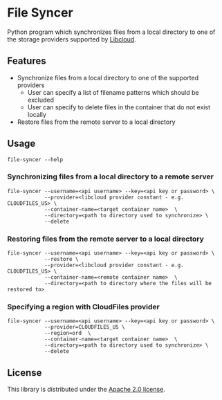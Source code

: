 # File Syncer

Python program which synchronizes files from a local directory to one of the
storage providers supported by [Libcloud](http://libcloud.apache.org/).

## Features

* Synchronize files from a local directory to one of the supported providers
  * User can specify a list of filename patterns which should be excluded
  * User can specify to delete files in the container that do not exist locally
* Restore files from the remote server to a local directory

## Usage

```shell
file-syncer --help
```

### Synchronizing files from a local directory to a remote server

```shell
file-syncer --username=<api username> --key=<api key or password> \
            --provider=<libcloud provider constant - e.g. CLOUDFILES_US> \
            --container-name=<target container name>  \
            --directory=<path to directory used to synchronize> \
            --delete
```

### Restoring files from the remote server to a local directory

```shell
file-syncer --username=<api username> --key=<api key or password> \
            --restore \
            --provider=<libcloud provider constant - e.g. CLOUDFILES_US> \
            --container-name=<remote container name>  \
            --directory=<path to directory where the files will be restored to>
```

### Specifying a region with CloudFiles provider

```shell
file-syncer --username=<api username> --key=<api key or password> \
            --provider=CLOUDFILES_US \
            --region=ord  \
            --container-name=<target container name>  \
            --directory=<path to directory used to synchronize> \
            --delete
```

## License

This library is distributed under the [Apache 2.0 license](http://www.apache.org/licenses/LICENSE-2.0.html).
